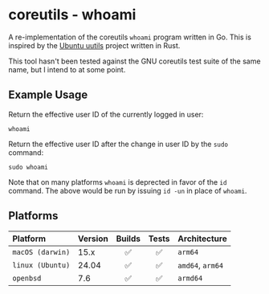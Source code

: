 # coreutils - whoami

A re-implementation of the coreutils `whoami` program written in Go. This is inspired by the [Ubuntu uutils](https://github.com/uutils/coreutils) project written in Rust.

This tool hasn't been tested against the GNU coreutils test suite of the same name, but I intend to at some point.

## Example Usage

Return the effective user ID of the currently logged in user:
```
whoami
```

Return the effective user ID after the change in user ID by the `sudo` command:
```
sudo whoami
```

Note that on many platforms `whoami` is deprected in favor of the `id` command. The above would be run by issuing `id -un` in place of `whoami`.

## Platforms

| Platform            |Version| Builds|Tests|Architecture|
| :---------------------|-|:----:|:---:|:----------|
| `macOS (darwin)`      |15.x| ✅    |✅   |`arm64`      |
| `linux (Ubuntu)`|24.04| ✅    |✅   |`amd64`, `arm64`|
| `openbsd`             |7.6| ✅    |✅   |`armd64`     |

